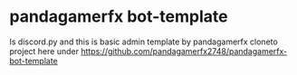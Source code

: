 # pandagamerfx bot-template
Is discord.py and this is basic admin template
by pandagamerfx
cloneto project here under
https://github.com/pandagamerfx2748/pandagamerfx-bot-template
